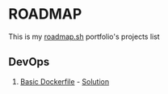 # ROADMAP
This is my [roadmap.sh](https://roadmap.sh/) portfolio's projects list 

## DevOps
1. [Basic Dockerfile](https://roadmap.sh/projects/basic-dockerfile) - [Solution](https://github.com/Aramxxx8691/RoadMap/tree/master/Basic_Dockerfile)